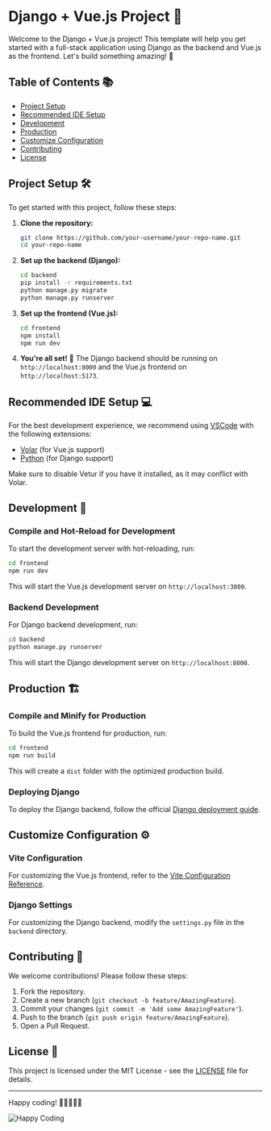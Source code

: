 # Django + Vue.js Project 🚀

Welcome to the Django + Vue.js project! This template will help you get started with a full-stack application using Django as the backend and Vue.js as the frontend. Let's build something amazing! 🎉

## Table of Contents 📚

- [Project Setup](#project-setup-)
- [Recommended IDE Setup](#recommended-ide-setup-)
- [Development](#development-)
- [Production](#production-)
- [Customize Configuration](#customize-configuration-)
- [Contributing](#contributing-)
- [License](#license-)

## Project Setup 🛠️

To get started with this project, follow these steps:

1. **Clone the repository:**

   ```sh
   git clone https://github.com/your-username/your-repo-name.git
   cd your-repo-name
   ```

2. **Set up the backend (Django):**

   ```sh
   cd backend
   pip install -r requirements.txt
   python manage.py migrate
   python manage.py runserver
   ```

3. **Set up the frontend (Vue.js):**

   ```sh
   cd frontend
   npm install
   npm run dev
   ```

4. **You're all set!** 🎉 The Django backend should be running on `http://localhost:8000` and the Vue.js frontend on `http://localhost:5173`.

## Recommended IDE Setup 💻

For the best development experience, we recommend using [VSCode](https://code.visualstudio.com/) with the following extensions:

- [Volar](https://marketplace.visualstudio.com/items?itemName=Vue.volar) (for Vue.js support)
- [Python](https://marketplace.visualstudio.com/items?itemName=ms-python.python) (for Django support)

Make sure to disable Vetur if you have it installed, as it may conflict with Volar.

## Development 🚀

### Compile and Hot-Reload for Development

To start the development server with hot-reloading, run:

```sh
cd frontend
npm run dev
```

This will start the Vue.js development server on `http://localhost:3000`.

### Backend Development

For Django backend development, run:

```sh
cd backend
python manage.py runserver
```

This will start the Django development server on `http://localhost:8000`.

## Production 🏗️

### Compile and Minify for Production

To build the Vue.js frontend for production, run:

```sh
cd frontend
npm run build
```

This will create a `dist` folder with the optimized production build.

### Deploying Django

To deploy the Django backend, follow the official [Django deployment guide](https://docs.djangoproject.com/en/4.0/howto/deployment/).

## Customize Configuration ⚙️

### Vite Configuration

For customizing the Vue.js frontend, refer to the [Vite Configuration Reference](https://vite.dev/config/).

### Django Settings

For customizing the Django backend, modify the `settings.py` file in the `backend` directory.

## Contributing 🤝

We welcome contributions! Please follow these steps:

1. Fork the repository.
2. Create a new branch (`git checkout -b feature/AmazingFeature`).
3. Commit your changes (`git commit -m 'Add some AmazingFeature'`).
4. Push to the branch (`git push origin feature/AmazingFeature`).
5. Open a Pull Request.

## License 📄

This project is licensed under the MIT License - see the [LICENSE](LICENSE) file for details.

---

Happy coding! 🎉👨‍💻👩‍💻

![Happy Coding](https://media.giphy.com/media/3o7abAHdYvZdBNnGZq/giphy.gif)